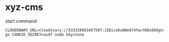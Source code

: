 # xyz-cms

start command:

```
CLOUDINARY_URL=cloudinary://533328993457597:J2DiioKsN8eO74fwcYDHz08Xgtc@xyz-gs COOKIE_SECRET=asdf node keystone
```
